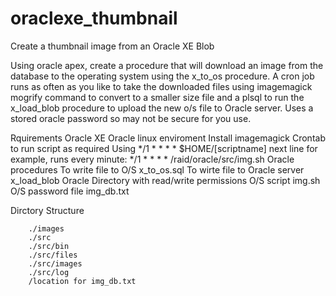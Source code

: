 # oraclexe_thumbnail
Create a thumbnail image from an Oracle XE Blob

Using oracle apex, create a procedure that will download an image from the database to the operating system using the  x_to_os procedure.  A cron job runs as often as you like to take the downloaded files using imagemagick mogrify command to convert to a smaller size file and a plsql to run the x_load_blob procedure to upload the new o/s file to Oracle server.  Uses a stored oracle password so may not be secure for you use.

Rquirements
           Oracle XE
           Oracle linux enviroment
           Install imagemagick
           Crontab to run script as required 
           Using    */1 * * * * $HOME/[scriptname]    next line for example, runs every minute:
             */1 * * * * /raid/oracle/src/img.sh
           Oracle procedures
                            To write file to O/S              x_to_os.sql
                            To wirte file to Oracle server    x_load_blob
           Oracle Directory with read/write permissions
           O/S script                                         img.sh
           O/S password file                                  img_db.txt

             
 Dirctory Structure
 
        ./images
        ./src
        ./src/bin
        ./src/files
        ./src/images
        ./src/log
        /location for img_db.txt

